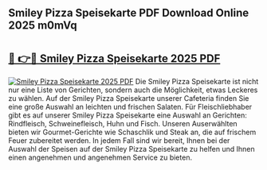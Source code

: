 ## Smiley Pizza Speisekarte PDF Download Online 2025 m0mVq

# <h2><a href="http://gcc5zsj.nevu.top/?p=Smiley+Pizza+Speisekarte">🔗 👉🔴 Smiley Pizza Speisekarte 2025 PDF</a></h2>

[![Smiley Pizza Speisekarte 2025 PDF](https://i.imgur.com/dBaPXMq.png)](http://gcc5zsj.nevu.top/?p=Smiley+Pizza+Speisekarte)
Die Smiley Pizza Speisekarte ist nicht nur eine Liste von Gerichten, sondern auch die Möglichkeit, etwas Leckeres zu wählen. Auf der Smiley Pizza Speisekarte unserer Cafeteria finden Sie eine große Auswahl an leichten und frischen Salaten. Für Fleischliebhaber gibt es auf unserer Smiley Pizza Speisekarte eine Auswahl an Gerichten: Rindfleisch, Schweinefleisch, Huhn und Fisch. Unseren Auserwählten bieten wir Gourmet-Gerichte wie Schaschlik und Steak an, die auf frischem Feuer zubereitet werden. In jedem Fall sind wir bereit, Ihnen bei der Auswahl der Speisen auf der Smiley Pizza Speisekarte zu helfen und Ihnen einen angenehmen und angenehmen Service zu bieten.
